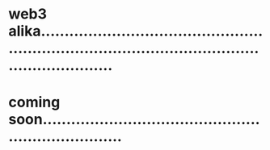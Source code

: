 # web3 alika..........................................................................................................................
# coming soon......................................................................
